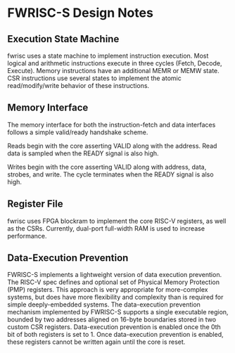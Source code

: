 # FWRISC-S Design Notes

## Execution State Machine
fwrisc uses a state machine to implement instruction execution. Most logical and arithmetic instructions execute in three cycles (Fetch, Decode, Execute). Memory instructions have an additional MEMR or MEMW state. CSR instructions use several states to implement the atomic read/modify/write
behavior of these instructions.

## Memory Interface
The memory interface for both the instruction-fetch and data interfaces follows a simple valid/ready handshake scheme. 

Reads begin with the core asserting VALID along with the address. Read data is sampled when the READY signal is also high.

Writes begin with the core asserting VALID along with address, data, strobes, and write. The cycle terminates when the READY signal
is also high.


## Register File
fwrisc uses FPGA blockram to implement the core RISC-V registers, as well as the CSRs. Currently, dual-port
full-width RAM is used to increase performance.

## Data-Execution Prevention
FWRISC-S implements a lightweight version of data execution prevention. The RISC-V spec defines and optional
set of Physical Memory Protection (PMP) registers. This approach is very appropriate for more-complex
systems, but does have more flexibility and complexity than is required for simple deeply-embedded systems.
The data-execution prevention mechanism implemented by FWRISC-S supports a single executable region, 
bounded by two addresses aligned on 16-byte boundaries stored in two custom CSR registers. 
Data-execution prevention is enabled once the 0th bit of both registers is set to 1. 
Once data-execution prevention is enabled, these registers cannot be written again until the core is reset.

